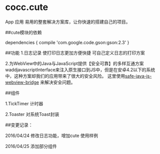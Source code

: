 # cocc.cute
App 应用 易用的整套解决方案库，让你快速的搭建自己的项目。

##cute模块的依赖

dependencies {
    compile 'com.google.code.gson:gson:2.3'
}

##功能
1.日志记录
  使打印日志更加方便快捷 可自己定义日志的打印方案

2.为WebView中的Java与JavaScript提供【安全可靠】的多样互通方案
  waddjavascriptInterface来注入原生接口到JS中，但是在安卓4.2以下的系统中，这种方案却我们的应用带来了很大的安全风险。
  这里使用[safe-java-js-webview-bridge](https://github.com/pedant/safe-java-js-webview-bridge)
  来解决安全问题。

##组件

1.TickTimer 计时器

2.Toaster 对系统Toast封装



##变更记录：

2016/04/24
修改日志功能，增加cute 使用样例

2016/04/25
添加部分组件
